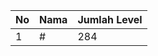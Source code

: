 | No | Nama            | Jumlah Level |
|----|-----------------|--------------|
| 1  | #    |    284        |
